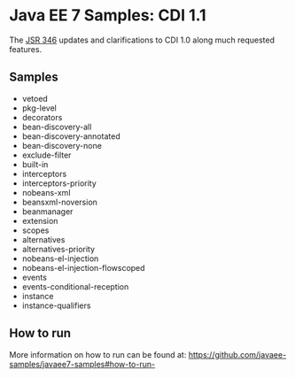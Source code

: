 # Java EE 7 Samples: CDI 1.1 #

The [JSR 346](https://jcp.org/en/jsr/detail?id=346) updates and clarifications to CDI 1.0 along much requested features.  

## Samples ##

 - vetoed
 - pkg-level
 - decorators
 - bean-discovery-all
 - bean-discovery-annotated
 - bean-discovery-none
 - exclude-filter
 - built-in
 - interceptors
 - interceptors-priority
 - nobeans-xml
 - beansxml-noversion
 - beanmanager
 - extension
 - scopes
 - alternatives
 - alternatives-priority
 - nobeans-el-injection
 - nobeans-el-injection-flowscoped
 - events
 - events-conditional-reception
 - instance
 - instance-qualifiers

## How to run

More information on how to run can be found at: <https://github.com/javaee-samples/javaee7-samples#how-to-run->


